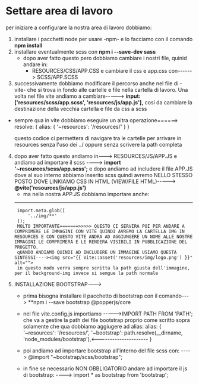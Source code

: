 # Settare area di lavoro 

per iniziare a configurare la nostra area di lavoro dobbiamo:
1) installare i pacchetti node per usare -npm- e lo facciamo con il comando **npm install**
2) installare eventualmente scss con **npm i --save-dev sass**
    - dopo aver fatto questo pero dobbiamo cambiare i nostri file, quinid andare in:
        - RESOURCES/CSS/APP.CSS e cambiare il css e app.css con------> SCSS/APP.SCSS
3) successivamente dobbiamo modificare il percorso anche nel file di -vite- che si trova in fondo alle cartelle e file nella cartella di lavoro.
Una volta nel file vite andiamo a cambiare-----> **input: ['resources/scss/app.scss', 'resources/js/app.js'],**  cosi da cambiare la destinazione della vecchia cartella e file da css a scss

- sempre qua in vite dobbiamo eseguire un altra operazione======>
 resolve: {
        alias: {
        '~resources': '/resources/'
        }
    }

    questo codice ci permettera di navigare tra le cartelle per arrivare in resources senza l'uso dei ../ oppure senza scrivere la path completa 

4) dopo aver fatto questo andiamo in---> RESOURCES/JS/APP.JS e andiamo ad importare il scss ----> **import '~resources/scss/app.scss';**  e dopo andiamo ad includere il file APP.JS dove al suo interno abbiamo inserito scss quindi avremo NELLO STESSO POSTO DOVE LINKIAMO CSS IN HTML (VIEW/FILE HTML)-----> **@vite('resources/js/app.js')** 
    - ma nella nostra APP.JS  dobbiamo importare anche:
    ------------------------------
        import.meta.glob([
            '../img/**'
        ]);
        MOLTO IMPORTANTE=======>>>>> QUESTO CI SERVIRA POI PER ANDARE A COMPRIMERE LE IMMAGINI CON VITE QUINDI AVREMO LA CARTELLA IMG IN RESOURCES E CON QUESTO VITE ANDRA AD AGGIUNGERE UN NOME ALLE NOSTRE IMMAGINI LE COMPRIMERA E LE RENDERA VISIBILI IN PUBBLICAZIONE DEL PROGETTO.
        qUANDO ANDIAMO QUINDI AD INCLUDERE UN IMMAGINE USIAMO QUESTA SINTESSI----><img src="{{ Vite::asset('resources/img/logo.png') }}" alt="">
        in questo modo verra sempre scritta la path giusta dell'immagine, per il background-img invece si semgue la path normale 
5) INSTALLAZIONE BOOTSTRAP--->
    - prima bisogna installare il pacchetto di bootstrap con il comando---> **npm i --save bootstrap @popperjs/core
    - nel file vite.config.js importiamo ----->IMPORT PATH FROM 'PATH'; che va a gestire la path dei file bootstrap proprio come scritto sopra solamente che qua dobbiamo aggiugere ad alias:
       alias: {
        '~resources': '/resources/',
        '~bootstrap': path.resolve(__dirname, 'node_modules/bootstrap'),<---------------------
        }
    - poi andiamo ad importare bootstrap all'interno del file scss con:
            ----> @import "~bootstrap/scss/bootstrap";

    - in fine se necessario NON OBBLIGATORIO andare ad importare il js di bootstrap:
            ----> import * as bootstrap from 'bootstrap';